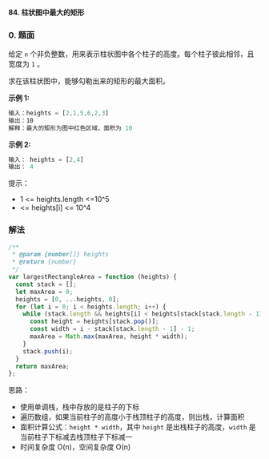 #### 84. 柱状图中最大的矩形

### 0. 题面

给定 `n` 个非负整数，用来表示柱状图中各个柱子的高度。每个柱子彼此相邻，且宽度为 `1` 。

求在该柱状图中，能够勾勒出来的矩形的最大面积。

**示例 1:**

```javascript
输入：heights = [2,1,5,6,2,3]
输出：10
解释：最大的矩形为图中红色区域，面积为 10
```

**示例 2:**

```javascript
输入： heights = [2,4]
输出： 4
```

提示：

- 1 <= heights.length <=10^5
- <= heights[i] <= 10^4

### 解法

```javascript
/**
 * @param {number[]} heights
 * @return {number}
 */
var largestRectangleArea = function (heights) {
  const stack = [];
  let maxArea = 0;
  heights = [0, ...heights, 0];
  for (let i = 0; i < heights.length; i++) {
    while (stack.length && heights[i] < heights[stack[stack.length - 1]]) {
      const height = heights[stack.pop()];
      const width = i - stack[stack.length - 1] - 1;
      maxArea = Math.max(maxArea, height * width);
    }
    stack.push(i);
  }
  return maxArea;
};
```

思路：

- 使用单调栈，栈中存放的是柱子的下标
- 遍历数组，如果当前柱子的高度小于栈顶柱子的高度，则出栈，计算面积
- 面积计算公式：`height * width`，其中 `height` 是出栈柱子的高度，`width` 是当前柱子下标减去栈顶柱子下标减一
- 时间复杂度 O(n)，空间复杂度 O(n)
